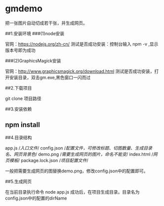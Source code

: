 # gmdemo
把一张图片自动切成若干张，并生成网页。

##1.安装环境
###(1)node安装

官网：https://nodejs.org/zh-cn/
测试是否成功安装：控制台输入 npm -v  ,显示版本号即为成功

###(2)GraphicsMagick安装

官网：http://www.graphicsmagick.org/download.html
测试是否成功安装，打开安装目录，双击gm.exe,黑色窗口一闪而过


##2.下载项目

git clone 项目路径


##3.安装依赖

npm install
--------------------

##4.目录结构

app.js /*入口文件*/
config.json /*配置文件，可修改标题、切图数量、生成目录名、网页背景色*/
demo.png /*需要生成网页的图片，命名不能变*/
index.html /*网页模板*/
package.lock.json /*项目配置文件*/

一般把需要生成网页的图替换demo.png，修改config.json中的配置即可。


##5.生成网页

在当前目录执行命令 node app.js
成功后，在项目生成目录。目录名为config.json中的配置的dirName


